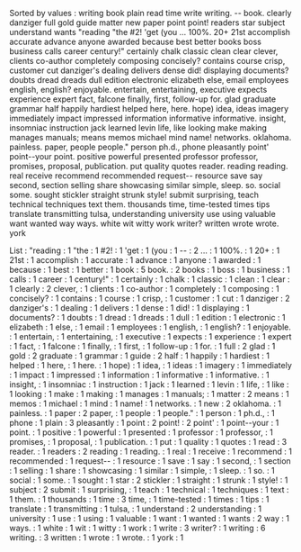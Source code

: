 Sorted by values :
writing book plain read time write writing. -- book. clearly danziger full gold guide matter new paper point point! readers star subject understand wants "reading "the #2! 'get (you ... 100%. 20+ 21st accomplish accurate advance anyone awarded because best better books boss business calls career century!" certainly chalk classic clean clear clever, clients co-author completely composing concisely? contains course crisp, customer cut danziger's dealing delivers dense did! displaying documents? doubts dread dreads dull edition electronic elizabeth else, email employees english, english? enjoyable. entertain, entertaining, executive expects experience expert fact, falcone finally, first, follow-up for. glad graduate grammar half happily hardiest helped here, here. hope) idea, ideas imagery immediately impact impressed information informative informative. insight, insomniac instruction jack learned levin life, like looking make making manages manuals; means memos michael mind name! networks. oklahoma. painless. paper, people people." person ph.d., phone pleasantly point' point--your point. positive powerful presented professor professor, promises, proposal, publication. put quality quotes reader. reading reading. real receive recommend recommended request-- resource save say second, section selling share showcasing similar simple, sleep. so. social some. sought stickler straight strunk style! submit surprising, teach technical techniques text them. thousands time, time-tested times tips translate transmitting tulsa, understanding university use using valuable want wanted way ways. white wit witty work writer? written wrote wrote. york 

List :
"reading : 1
"the : 1
#2! : 1
'get : 1
(you : 1
-- : 2
... : 1
100%. : 1
20+ : 1
21st : 1
accomplish : 1
accurate : 1
advance : 1
anyone : 1
awarded : 1
because : 1
best : 1
better : 1
book : 5
book. : 2
books : 1
boss : 1
business : 1
calls : 1
career : 1
century!" : 1
certainly : 1
chalk : 1
classic : 1
clean : 1
clear : 1
clearly : 2
clever, : 1
clients : 1
co-author : 1
completely : 1
composing : 1
concisely? : 1
contains : 1
course : 1
crisp, : 1
customer : 1
cut : 1
danziger : 2
danziger's : 1
dealing : 1
delivers : 1
dense : 1
did! : 1
displaying : 1
documents? : 1
doubts : 1
dread : 1
dreads : 1
dull : 1
edition : 1
electronic : 1
elizabeth : 1
else, : 1
email : 1
employees : 1
english, : 1
english? : 1
enjoyable. : 1
entertain, : 1
entertaining, : 1
executive : 1
expects : 1
experience : 1
expert : 1
fact, : 1
falcone : 1
finally, : 1
first, : 1
follow-up : 1
for. : 1
full : 2
glad : 1
gold : 2
graduate : 1
grammar : 1
guide : 2
half : 1
happily : 1
hardiest : 1
helped : 1
here, : 1
here. : 1
hope) : 1
idea, : 1
ideas : 1
imagery : 1
immediately : 1
impact : 1
impressed : 1
information : 1
informative : 1
informative. : 1
insight, : 1
insomniac : 1
instruction : 1
jack : 1
learned : 1
levin : 1
life, : 1
like : 1
looking : 1
make : 1
making : 1
manages : 1
manuals; : 1
matter : 2
means : 1
memos : 1
michael : 1
mind : 1
name! : 1
networks. : 1
new : 2
oklahoma. : 1
painless. : 1
paper : 2
paper, : 1
people : 1
people." : 1
person : 1
ph.d., : 1
phone : 1
plain : 3
pleasantly : 1
point : 2
point! : 2
point' : 1
point--your : 1
point. : 1
positive : 1
powerful : 1
presented : 1
professor : 1
professor, : 1
promises, : 1
proposal, : 1
publication. : 1
put : 1
quality : 1
quotes : 1
read : 3
reader. : 1
readers : 2
reading : 1
reading. : 1
real : 1
receive : 1
recommend : 1
recommended : 1
request-- : 1
resource : 1
save : 1
say : 1
second, : 1
section : 1
selling : 1
share : 1
showcasing : 1
similar : 1
simple, : 1
sleep. : 1
so. : 1
social : 1
some. : 1
sought : 1
star : 2
stickler : 1
straight : 1
strunk : 1
style! : 1
subject : 2
submit : 1
surprising, : 1
teach : 1
technical : 1
techniques : 1
text : 1
them. : 1
thousands : 1
time : 3
time, : 1
time-tested : 1
times : 1
tips : 1
translate : 1
transmitting : 1
tulsa, : 1
understand : 2
understanding : 1
university : 1
use : 1
using : 1
valuable : 1
want : 1
wanted : 1
wants : 2
way : 1
ways. : 1
white : 1
wit : 1
witty : 1
work : 1
write : 3
writer? : 1
writing : 6
writing. : 3
written : 1
wrote : 1
wrote. : 1
york : 1
